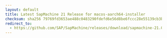 ```yaml
---
layout: default
title: Latest SapMachine 21 Release for macos-aarch64-installer
checksum: sha256 79769fd3653ae488c0483290fdefd6e56d8be6fccc28e55139cb3bb959d810e6
redirect_to:
  - https://github.com/SAP/SapMachine/releases/download/sapmachine-21.0.6/sapmachine-jre-21.0.6_macos-aarch64_bin.dmg
---
```

